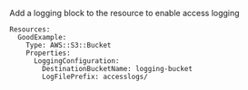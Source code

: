 
Add a logging block to the resource to enable access logging

```yaml---
Resources:
  GoodExample:
    Type: AWS::S3::Bucket
    Properties:
      LoggingConfiguration:
        DestinationBucketName: logging-bucket
        LogFilePrefix: accesslogs/

```


